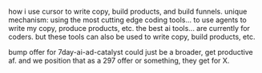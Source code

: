 how i use cursor to write copy, build products, and build funnels. unique mechanism: using the most cutting edge coding tools... to use agents to write my copy, produce products, etc. the best ai tools... are currently for coders. but these tools can also be used to write copy, build products, etc.

bump offer for 7day-ai-ad-catalyst could just be a broader, get productive af. and we position that as a 297 offer or something, they get for X.
